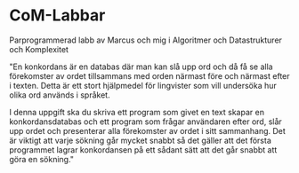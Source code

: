 # CoM-Labbar
Parprogrammerad labb av Marcus och mig i Algoritmer och Datastrukturer och Komplexitet

"En konkordans är en databas där man kan slå upp ord och då få se alla förekomster av ordet tillsammans med orden närmast före och 
närmast efter i texten. Detta är ett stort hjälpmedel för lingvister som vill undersöka hur olika ord används i språket.

I denna uppgift ska du skriva ett program som givet en text skapar en konkordansdatabas och ett program som frågar användaren 
efter ord, slår upp ordet och presenterar alla förekomster av ordet i sitt sammanhang. Det är viktigt att varje sökning går 
mycket snabbt så det gäller att det första programmet lagrar konkordansen på ett sådant sätt att det går snabbt att göra en sökning."
